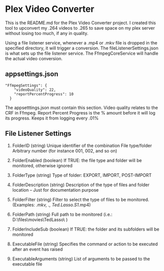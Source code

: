 ﻿# Plex Video Converter

This is the README.md for the Plex Video Converter project. I created this tool to upconvert my .264 videos to .265
to save space on my plex server without losing too much, if any in quality.

Using a file listener service, whenever a .mp4 or .mkv file is dropped in the specified directory, it will trigger
a conversion.  The fileListenerSettings.json is what sets up the file listener service.  The FfmpegCoreService
will handle the actual video conversion.

## appsettings.json
```
"FfmpegSettings": {
    "videoQuality": 22,
    "reportPercentProgress": 10
  }
```
The appsetttings.json must contain this section.
Video quality relates to the CRF in Ffmpeg.
Report Percent Progress is the % amount before it will log its progress.  Keeps it from logging every .01%

## File Listener Settings

1. FolderID (string)
Unique identifier of the combination File type/folder
Arbitrary number (for instance 001, 002, and so on)

2. FolderEnabled (boolean)
If TRUE: the file type and folder will be monitored, otherwise ignored

3. FolderType (string)
Type of folder: EXPORT, IMPORT, POST-IMPORT

4. FolderDescription (string)
Description of the type of files and folder location – Just for documentation purpose

5. FolderFilter (string)
Filter to select the type of files to be monitored.
(Examples: *.mkv, *.*, Ted.Lasso.S1*.mp4)

6. FolderPath (string)
Full path to be monitored (i.e.: D:\files\movies\TedLasso\ )

7. FolderIncludeSub (boolean)
If TRUE: the folder and its subfolders will be monitored

8. ExecutableFile (string)
Specifies the command or action to be executed after an event has raised

9. ExecutableArguments (string)
List of arguments to be passed to the executable file


